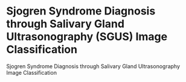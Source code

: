 # Sjogren Syndrome Diagnosis through Salivary Gland Ultrasonography (SGUS) Image Classification
Sjogren Syndrome Diagnosis through Salivary Gland Ultrasonography Image Classification
